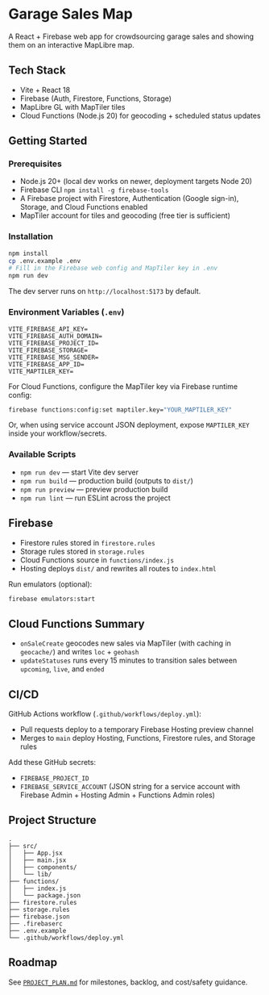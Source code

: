 # Garage Sales Map

A React + Firebase web app for crowdsourcing garage sales and showing them on an interactive MapLibre map.

## Tech Stack
- Vite + React 18
- Firebase (Auth, Firestore, Functions, Storage)
- MapLibre GL with MapTiler tiles
- Cloud Functions (Node.js 20) for geocoding + scheduled status updates

## Getting Started

### Prerequisites
- Node.js 20+ (local dev works on newer, deployment targets Node 20)
- Firebase CLI `npm install -g firebase-tools`
- A Firebase project with Firestore, Authentication (Google sign-in), Storage, and Cloud Functions enabled
- MapTiler account for tiles and geocoding (free tier is sufficient)

### Installation
```bash
npm install
cp .env.example .env
# Fill in the Firebase web config and MapTiler key in .env
npm run dev
```
The dev server runs on `http://localhost:5173` by default.

### Environment Variables (`.env`)
```
VITE_FIREBASE_API_KEY=
VITE_FIREBASE_AUTH_DOMAIN=
VITE_FIREBASE_PROJECT_ID=
VITE_FIREBASE_STORAGE=
VITE_FIREBASE_MSG_SENDER=
VITE_FIREBASE_APP_ID=
VITE_MAPTILER_KEY=
```

For Cloud Functions, configure the MapTiler key via Firebase runtime config:
```bash
firebase functions:config:set maptiler.key="YOUR_MAPTILER_KEY"
```
Or, when using service account JSON deployment, expose `MAPTILER_KEY` inside your workflow/secrets.

### Available Scripts
- `npm run dev` — start Vite dev server
- `npm run build` — production build (outputs to `dist/`)
- `npm run preview` — preview production build
- `npm run lint` — run ESLint across the project

## Firebase
- Firestore rules stored in `firestore.rules`
- Storage rules stored in `storage.rules`
- Cloud Functions source in `functions/index.js`
- Hosting deploys `dist/` and rewrites all routes to `index.html`

Run emulators (optional):
```bash
firebase emulators:start
```

## Cloud Functions Summary
- `onSaleCreate` geocodes new sales via MapTiler (with caching in `geocache/`) and writes `loc` + `geohash`
- `updateStatuses` runs every 15 minutes to transition sales between `upcoming`, `live`, and `ended`

## CI/CD
GitHub Actions workflow (`.github/workflows/deploy.yml`):
- Pull requests deploy to a temporary Firebase Hosting preview channel
- Merges to `main` deploy Hosting, Functions, Firestore rules, and Storage rules

Add these GitHub secrets:
- `FIREBASE_PROJECT_ID`
- `FIREBASE_SERVICE_ACCOUNT` (JSON string for a service account with Firebase Admin + Hosting Admin + Functions Admin roles)

## Project Structure
```
.
├── src/
│   ├── App.jsx
│   ├── main.jsx
│   ├── components/
│   └── lib/
├── functions/
│   ├── index.js
│   └── package.json
├── firestore.rules
├── storage.rules
├── firebase.json
├── .firebaserc
├── .env.example
└── .github/workflows/deploy.yml
```

## Roadmap
See [`PROJECT_PLAN.md`](PROJECT_PLAN.md) for milestones, backlog, and cost/safety guidance.